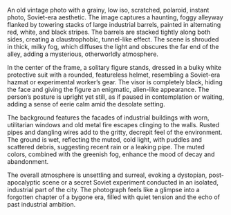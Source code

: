 An old vintage photo with a grainy, low iso, scratched, polaroid, instant photo, Soviet-era aesthetic. The image captures a haunting, foggy alleyway flanked by towering stacks of large industrial barrels, painted in alternating red, white, and black stripes. The barrels are stacked tightly along both sides, creating a claustrophobic, tunnel-like effect. The scene is shrouded in thick, milky fog, which diffuses the light and obscures the far end of the alley, adding a mysterious, otherworldly atmosphere.

In the center of the frame, a solitary figure stands, dressed in a bulky white protective suit with a rounded, featureless helmet, resembling a Soviet-era hazmat or experimental worker’s gear. The visor is completely black, hiding the face and giving the figure an enigmatic, alien-like appearance. The person’s posture is upright yet still, as if paused in contemplation or waiting, adding a sense of eerie calm amid the desolate setting.

The background features the facades of industrial buildings with worn, utilitarian windows and old metal fire escapes clinging to the walls. Rusted pipes and dangling wires add to the gritty, decrepit feel of the environment. The ground is wet, reflecting the muted, cold light, with puddles and scattered debris, suggesting recent rain or a leaking pipe. The muted colors, combined with the greenish fog, enhance the mood of decay and abandonment.

The overall atmosphere is unsettling and surreal, evoking a dystopian, post-apocalyptic scene or a secret Soviet experiment conducted in an isolated, industrial part of the city. The photograph feels like a glimpse into a forgotten chapter of a bygone era, filled with quiet tension and the echo of past industrial ambition.